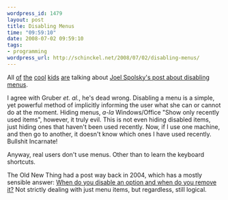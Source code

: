 ```yaml
--- 
wordpress_id: 1479
layout: post
title: Disabling Menus
time: "09:59:10"
date: 2008-07-02 09:59:10
tags: 
- programming
wordpress_url: http://schinckel.net/2008/07/02/disabling-menus/
---
```

All [of][1] [the][2] [cool][3] [kids][4] [are][5] talking about [Joel Spolsky's post about disabling menus][6].

I agree with Gruber _et. al._, he's dead wrong. Disabling a menu is a simple, yet powerful method of implicitly informing the user what she can or cannot do at the moment. Hiding menus, _a-la_ Windows/Office "Show only recently used items", however, it truly evil. This is not even hiding disabled items, just hiding ones that haven't been used recently. Now, if I use one machine, and then go to another, it doesn't know which ones I have used recently. Bullshit Incarnate!

Anyway, real users don't use menus. Other than to learn the keyboard shortcuts.

The Old New Thing had a post way back in 2004, which has a mostly sensible answer: [When do you disable an option and when do you remove it?][7] Not strictly dealing with just menu items, but regardless, still logical.

   [1]: http://daringfireball.net/linked/2008/07/01/spolsky-menu-items
   [2]: http://www.ixda.org/discuss.php?post=30957
   [3]: http://www.red-sweater.com/blog/515/disabled-menus-are-usable
   [4]: http://furiouspurpose.blogspot.com/2008/07/disabling-menu-items-gruberspolsky.html
   [5]: http://anassina.com/blog/?p=21
   [6]: http://www.joelonsoftware.com/items/2008/07/01.html
   [7]: http://blogs.msdn.com/oldnewthing/archive/2004/05/14/131881.aspx


